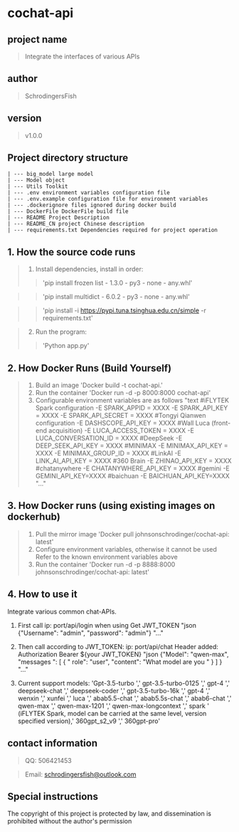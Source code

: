 # cochat-api
## project name
> Integrate the interfaces of various APIs
## author
> SchrodingersFish
## version
> v1.0.0
## Project directory structure
   
    | --- big_model large model
    | --- Model object
    | --- Utils Toolkit
    | --- .env environment variables configuration file
    | --- .env.example configuration file for environment variables
    | --- .dockerignore files ignored during docker build
    | --- DockerFile DockerFile build file
    | --- README Project Description
    | --- README_CN project Chinese description
    | --- requirements.txt Dependencies required for project operation


## 1. How the source code runs
> 1. Install dependencies, install in order:
> > 'pip install frozen list - 1.3.0 - py3 - none - any.whl'


> > 'pip install multidict - 6.0.2 - py3 - none - any.whl'


> > 'pip install -i https://pypi.tuna.tsinghua.edu.cn/simple -r requirements.txt'


> 2. Run the program:
> > 'Python app.py'


## 2. How Docker Runs (Build Yourself)
> 1. Build an image
> 'Docker build -t cochat-api.'
> 2. Run the container
> 'Docker run -d -p 8000:8000 cochat-api'
> 3. Configurable environment variables are as follows
"text
#iFLYTEK Spark configuration
-E SPARK_APPID = XXXX
-E SPARK_API_KEY = XXXX
-E SPARK_API_SECRET = XXXX
#Tongyi Qianwen configuration
-E DASHSCOPE_API_KEY = XXXX
#Wall Luca (front-end acquisition)
-E LUCA_ACCESS_TOKEN = XXXX
-E LUCA_CONVERSATION_ID = XXXX
#DeepSeek
-E DEEP_SEEK_API_KEY = XXXX
#MINIMAX
-E MINIMAX_API_KEY = XXXX
-E MINIMAX_GROUP_ID = XXXX
#LinkAI
-E LINK_AI_API_KEY = XXXX
#360 Brain
-E ZHINAO_API_KEY = XXXX
#chatanywhere
-E CHATANYWHERE_API_KEY = XXXX
#gemini
-E GEMINI_API_KEY=XXXX
#baichuan
-E BAICHUAN_API_KEY=XXXX
"..."


## 3. How Docker runs (using existing images on dockerhub)
> 1. Pull the mirror image
> 'Docker pull johnsonschrodinger/cochat-api: latest'
> 2. Configure environment variables, otherwise it cannot be used
> Refer to the known environment variables above
> 3. Run the container
> 'Docker run -d -p 8888:8000 johnsonschrodinger/cochat-api: latest'


## 4. How to use it
Integrate various common chat-APIs.
1. First call ip: port/api/login when using
Get JWT_TOKEN
"json
{"Username": "admin", "password": "admin"} 
"..."


2. Then call according to JWT_TOKEN: ip: port/api/chat
Header added: Authorization Bearer ${your JWT_TOKEN} 
"json
{"Model": "qwen-max", "messages ": [ { " role": "user", "content": "What model are you " } ] }
"..."


3. Current support models:
'Gpt-3.5-turbo ',' gpt-3.5-turbo-0125 ',' gpt-4 ',' deepseek-chat ',' deepseek-coder ',' gpt-3.5-turbo-16k ',' gpt-4 ',' wenxin ',' xunfei ',' luca ',' abab5.5-chat ',' abab5.5s-chat ',' abab6-chat ',' qwen-max ',' qwen-max-1201 ',' qwen-max-longcontext ',' spark ' (iFLYTEK Spark, model can be carried at the same level, version specified version),' 360gpt_s2_v9 ',' 360gpt-pro'


## contact information
> QQ: 506421453


> Email: schrodingersfish@outlook.com


## Special instructions
The copyright of this project is protected by law, and dissemination is prohibited without the author's permission
